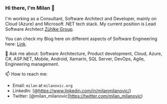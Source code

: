 ### Hi there, I'm Milan 👋

I'm working as a Consultant, Software Architect and Developer, mainly on Cloud (Azure) and Microsoft .NET tech stack. My current position is Lead Software Architect [Zühlke Group](www.zuehlke.com).

You can check my Blog here on different aspects of Software Engineering here: [Link](https://milan.milanovic.org/#posts).

💬 Ask me about: Software Architecture, Product development, Cloud, Azure, C#, ASP.NET, Mobile, Android, Xamarin, SQL Server, DevOps, Agile, Engineering management. 

📫 How to reach me:

* Email: `milan` at `milanovic.org`
* LinkedIn: [@https://www.linkedin.com/in/milanmilanovic/)
* Twitter: [@milan_milanovic]https://twitter.com/milan_milanovic)

<!--
**milanm/milanm** is a ✨ _special_ ✨ repository because its `README.md` (this file) appears on your GitHub profile.

Here are some ideas to get you started:

- 🔭 I’m currently working on ...
- 🌱 I’m currently learning ...
- 👯 I’m looking to collaborate on ...
- 🤔 I’m looking for help with ...
- 💬 Ask me about ...
- 📫 How to reach me: ...
- 😄 Pronouns: ...
- ⚡ Fun fact: ...
-->

